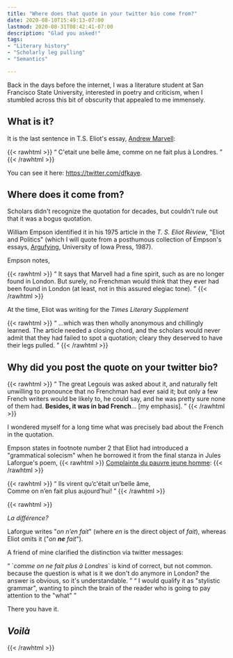 ```yaml
---
title: "Where does that quote in your twitter bio come from?"
date: 2020-08-10T15:49:13-07:00
lastmod: 2020-08-31T08:42:41-07:00
description: "Glad you asked!"
tags:
- "Literary history"
- "Scholarly leg pulling"
- "Semantics"

---
```


<!--more-->

Back in the days before the internet, I was a literature student at San Francisco State University, interested in poetry and criticism, when I stumbled across this bit of obscurity that appealed to me immensely.

## What is it?

It is the last sentence in T.S. Eliot's essay, [Andrew Marvell](http://world.std.com/~raparker/exploring/books/andrew_marvell.html):

{{< rawhtml >}}
<q prose lang="fr-FR">
C'etait une belle âme, comme on ne fait plus à Londres.
</q>
{{< /rawhtml >}}

You can see it here: https://twitter.com/dfkaye.

## Where does it come from?

Scholars didn't recognize the quotation for decades, but couldn't rule out that it was a bogus quotation.

William Empson identified it in his <time>1975</time> article in the *T. S. Eliot Review*, "Eliot and Politics" (which I will quote from a posthumous collection of Empson's essays, [Argufying](https://www.alibris.com/Argufying-Essays-on-Literature-and-Culture-William-Empson/book/410147?qsort=p&matches=17), University of Iowa Press, 1987).

Empson notes,

{{< rawhtml >}}
<q prose>
It says that Marvell had a fine spirit, such as are no longer found in London. But surely, no Frenchman would think that they ever had been found in London (at least, not in this assured elegiac tone).
</q>
{{< /rawhtml >}}

At the time, Eliot was writing for the *Times Literary Supplement*

{{< rawhtml >}}
<q prose>
 &hellip;which was then wholly anonymous and chillingly learned. The article needed a closing chord, and the scholars would never admit that they had failed to spot a quotation; cleary they deserved to have their legs pulled.
</q>
{{< /rawhtml >}}

## Why did you post the quote on your twitter bio?

{{< rawhtml >}}
<q prose>
  The great Legouis was asked about it, and naturally felt unwilling to pronounce that no Frenchman had ever said it; but only a few French writers would be likely to, he could say, and he was pretty sure none of them had. <strong>Besides, it was in bad French</strong>&hellip; [my emphasis].
</q>
{{< /rawhtml >}}

I wondered myself for a long time what was precisely bad about the French in the quotation.

Empson states in footnote number 2 that Eliot had introduced a "grammatical solecism" when he borrowed it from the final stanza in Jules Laforgue's poem, 
{{< rawhtml >}}
<a href="https://www.poemes.co/complainte-du-pauvre-jeune-homme.html" lang="fr-FR">Complainte du pauvre jeune homme</a>:
{{< /rawhtml >}}

{{< rawhtml >}}
<q verse lang="fr-FR">
Ils virent qu’c'était un’belle âme,<br/>
Comme on n’en fait plus aujourd’hui!
</q>
{{< /rawhtml >}}

{{< rawhtml >}}
<p><i lang="fr-FR">La diff&eacute;rence?</i></p>

<p>
Laforgue writes "<i lang="fr-FR">on n’en fait</i>" (where <i lang="fr-FR">en</i> is the direct object of <i lang="fr-FR">fait</i>), whereas Eliot omits it ("<i lang="fr-FR">on <strong>ne</strong> fait</i>").
</p>

<p>A friend of mine clarified the distinction via twitter messages:</p>
 
<q prose>
`<i lang="fr-FR">comme on ne fait plus à Londres</i>` is kind of correct, but not common. because the question is what is it we don't do anymore in London? the answer is obvious, so it's understandable.
</q>

<q prose>
I would qualify it as "stylistic grammar", wanting to pinch the brain of the reader who is going to pay attention to the "what"
</q>

<p>There you have it.</p>

<h2><i lang="fr-FR"><strong>Voil&agrave;</strong></i></h2>
{{< /rawhtml >}}
